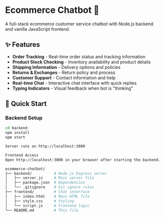 # Ecommerce Chatbot 🤖

A full-stack ecommerce customer service chatbot with Node.js backend and vanilla JavaScript frontend.

## ✨ Features

- **Order Tracking** - Real-time order status and tracking information
- **Product Stock Checking** - Inventory availability and product details
- **Shipping Information** - Delivery options and policies
- **Returns & Exchanges** - Return policy and process
- **Customer Support** - Contact information and help
- **Real-time Chat** - Interactive chat interface with quick replies
- **Typing Indicators** - Visual feedback when bot is "thinking"

## 🚀 Quick Start

### Backend Setup
```bash
cd backend
npm install
npm start

Server runs on http://localhost:3000

Frontend Access
Open http://localhost:3000 in your browser after starting the backend.

ecommerce-chatbot/
├── backend/          # Node.js Express server
│   ├── server.js     # Main server file
│   ├── package.json  # Dependencies
│   └── .gitignore    # Git ignore rules
├── frontend/         # Chat interface
│   ├── index.html    # Main HTML file
│   ├── style.css     # Styling
│   └── script.js     # Frontend logic
└── README.md         # This file